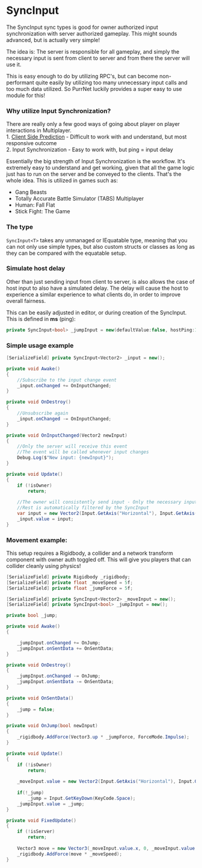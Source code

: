 # SyncInput

The SyncInput sync types is good for owner authorized input synchronization with server authorized gameplay. This might sounds advanced, but is actually very simple!

The idea is: The server is responsible for all gameplay, and simply the necessary input is sent from client to server and from there the server will use it.

This is easy enough to do by utilizing RPC's, but can become non-performant quite easily by utilizing too many unnecessary input calls and too much data utilized. So PurrNet luckily provides a super easy to use module for this!

### Why utilize Input Synchronization?

There are really only a few good ways of going about player on player interactions in Multiplayer. \
1\. [Client Side Prediction](../../client-side-prediction/) - Difficult to work with and understand, but most responsive outcome\
2\. Input Synchronization - Easy to work with, but ping = input delay

Essentially the big strength of Input Synchronization is the workflow. It's extremely easy to understand and get working, given that all the game logic just has to run on the server and be conveyed to the clients. That's the whole idea. This is utilized in games such as:

* Gang Beasts
* Totally Accurate Battle Simulator (TABS) Multiplayer
* Human: Fall Flat
* Stick Fight: The Game

### The type

`SyncInput<T>` takes any unmanaged or IEquatable type, meaning that you can not only use simple types, but also custom structs or classes as long as they can be compared with the equatable setup.

### Simulate host delay

Other than just sending input from client to server, is also allows the case of host input to also have a simulated delay. The delay will cause the host to experience a similar experience to what clients do, in order to improve overall fairness.

This can be easily adjusted in editor, or during creation of the SyncInput. This is defined in **ms** (ping):

```csharp
private SyncInput<bool> _jumpInput = new(defaultValue:false, hostPing:100f);
```

### Simple usage example

```csharp
[SerializeField] private SyncInput<Vector2> _input = new();

private void Awake()
{
    //Subscribe to the input change event
    _input.onChanged += OnInputChanged;
}

private void OnDestroy()
{
    //Unsubscribe again
    _input.onChanged -= OnInputChanged;
}

private void OnInputChanged(Vector2 newInput)
{
    //Only the server will receive this event
    //The event will be called whenever input changes
    Debug.Log($"New input: {newInput}");
}

private void Update()
{
    if (!isOwner)
        return;
    
    //The owner will consistently send input - Only the necessary input changes will be sent
    //Rest is automatically filtered by the SyncInput
    var input = new Vector2(Input.GetAxis("Horizontal"), Input.GetAxis("Vertical"));
    _input.value = input;
}
```

### Movement example:

This setup requires a Rigidbody, a collider and a network transform component with owner auth toggled off. This will give you players that can collider cleanly using physics!

```csharp
[SerializeField] private Rigidbody _rigidbody;
[SerializeField] private float _moveSpeed = 5f;
[SerializeField] private float _jumpForce = 5f;

[SerializeField] private SyncInput<Vector2> _moveInput = new();
[SerializeField] private SyncInput<bool> _jumpInput = new();

private bool _jump;

private void Awake()
{

    _jumpInput.onChanged += OnJump;
    _jumpInput.onSentData += OnSentData;
}

private void OnDestroy()
{
    _jumpInput.onChanged -= OnJump;
    _jumpInput.onSentData -= OnSentData;
}

private void OnSentData()
{
    _jump = false;
}

private void OnJump(bool newInput)
{
    _rigidbody.AddForce(Vector3.up * _jumpForce, ForceMode.Impulse);
}

private void Update()
{
    if (!isOwner)
        return;
    
    _moveInput.value = new Vector2(Input.GetAxis("Horizontal"), Input.GetAxis("Vertical"));
    
    if(!_jump)
        _jump = Input.GetKeyDown(KeyCode.Space);
    _jumpInput.value = _jump;
}

private void FixedUpdate()
{
    if (!isServer)
        return;
    
    Vector3 move = new Vector3(_moveInput.value.x, 0, _moveInput.value.y).normalized;
    _rigidbody.AddForce(move * _moveSpeed);
}
```
